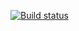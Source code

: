 [![Build status](https://ci.appveyor.com/api/projects/status/4jv9irvc83u6hn4m/branch/main?svg=true)](https://ci.appveyor.com/project/KseniyaEvgenievna/avtodz4/branch/main)
